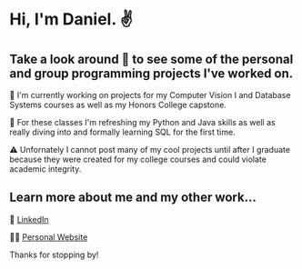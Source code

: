 # Hi, I'm Daniel. ✌️
## Take a look around 👀 to see some of the personal and group programming projects I've worked on.

🔭 I'm currently working on projects for my Computer Vision I and Database Systems courses as well as my Honors College capstone.

🌱 For these classes I'm refreshing my Python and Java skills as well as really diving into and formally learning SQL for the first time.

⚠️ Unfornately I cannot post many of my cool projects until after I graduate because they were created for my college courses and could violate academic integrity.

## Learn more about me and my other work...
🔗 [LinkedIn](https://www.linkedin.com/in/daniellevert)

👨‍💻 [Personal Website](https://www.daniellevert.com)

Thanks for stopping by!

